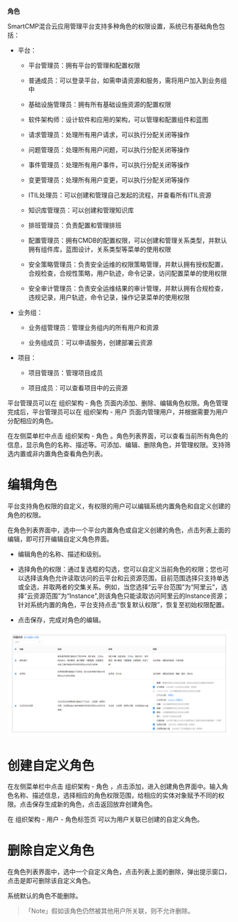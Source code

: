 **角色**

SmartCMP混合云应用管理平台支持多种角色的权限设置，系统已有基础角色包括：

+ 平台：

   - 平台管理员：拥有平台的管理和配置权限

   - 普通成员：可以登录平台，如需申请资源和服务，需将用户加入到业务组中

   - 基础设施管理员：拥有所有基础设施资源的配置权限 

   - 软件架构师：设计软件和应用的架构，可以管理和配置组件和蓝图
   
   - 请求管理员：处理所有用户请求，可以执行分配关闭等操作
   
   - 问题管理员：处理所有用户问题，可以执行分配关闭等操作
   
   - 事件管理员：处理所有用户事件，可以执行分配关闭等操作
   
   - 变更管理员：处理所有用户变更，可以执行分配关闭等操作
   
   - ITIL处理员：可以创建和管理自己发起的流程，并查看所有ITIL资源
   
   - 知识库管理员：可以创建和管理知识库
   
   - 排班管理员：负责配置和管理排班

   - 配置管理员：拥有CMDB的配置权限，可以创建和管理关系类型，并默认拥有组件库，蓝图设计，关系类型等菜单的使用权限
   
   - 安全策略管理员：负责安全运维的权限策略管理，并默认拥有授权配置，合规检查，合规性策略，用户轨迹，命令记录，访问配置菜单的使用权限
   
   - 安全审计管理员：负责安全运维结果的审计管理，并默认拥有合规检查，违规记录，用户轨迹，命令记录，操作记录菜单的使用权限

+ 业务组：

   - 业务组管理员：管理业务组内的所有用户和资源

   - 业务组成员：可以申请服务，创建部署云资源

+ 项目：

   - 项目管理员：管理项目成员

   - 项目成员：可以查看项目中的云资源



平台管理员可以在 组织架构 - 角色 页面内添加、删除、编辑角色权限。角色管理完成后，平台管理员可以在 组织架构 - 用户 页面内管理用户，并根据需要为用户分配相应的角色。

在左侧菜单栏中点击 组织架构 - 角色 。角色列表界面，可以查看当前所有角色的信息，显示角色的名称、描述等。可添加、编辑、删除角色，并管理权限。支持筛选内置或非内置角色查看角色列表。

# 编辑角色

平台支持角色权限的自定义，有权限的用户可以编辑系统内置角色和自定义创建的角色的权限。

在角色列表界面中，选中一个平台内置角色或自定义创建的角色，点击列表上面的编辑，即可打开编辑自定义角色界面。

+ 编辑角色的名称、描述和级别。

+ 选择角色的权限：通过复选框的勾选，您可以自定义当前角色的权限；您也可以选择该角色允许读取访问的云平台和云资源范围，目前范围选择只支持单选或全选，并取两者的交集关系。例如，当您选择“云平台范围”为“阿里云”，选择“云资源范围”为“Instance",则该角色只能读取访问阿里云的Instance资源；针对系统内置的角色，平台支持点击“恢复默认权限”，恢复至初始权限配置。

+ 点击保存，完成对角色的编辑。

![权限选择](../../picture/Admin/权限选择.png)

# 创建自定义角色

在左侧菜单栏中点击 组织架构 - 角色 ，点击添加，进入创建角色界面中。输入角色名称、描述信息，选择相应的角色权限范围，给相应的实体对象赋予不同的权限。点击保存生成新的角色，点击返回放弃创建角色。

在 组织架构 - 用户 - 角色标签页 可以为用户关联已创建的自定义角色。

# 删除自定义角色

在角色列表界面中，选中一个自定义角色，点击列表上面的删除，弹出提示窗口，点击是即可删除该自定义角色。

系统默认的角色不能删除。

 >「Note」假如该角色仍然被其他用户所关联，则不允许删除。
